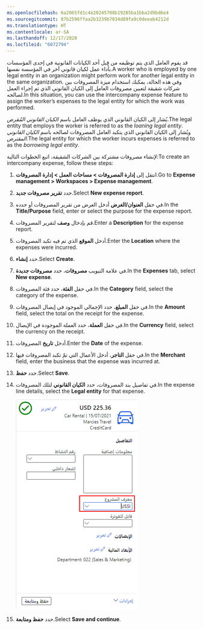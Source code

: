 ```yaml
---
ms.openlocfilehash: 6a2065fd1c4e20245708b19285ba1bba2d9bd6e4
ms.sourcegitcommit: 87b2596ffaa2b3239b7034d89fa9c0deeab4212d
ms.translationtype: HT
ms.contentlocale: ar-SA
ms.lasthandoff: 12/17/2020
ms.locfileid: "6072794"
---
```

<span data-ttu-id="f2555-101">قد يقوم العامل الذي يتم توظيفه من قِبل أحد الكيانات القانونية في إحدى المؤسسات بأداء عمل لكيان قانوني آخر في المؤسسة نفسها.</span><span class="sxs-lookup"><span data-stu-id="f2555-101">A worker who is employed by one legal entity in an organization might perform work for another legal entity in the same organization.</span></span> <span data-ttu-id="f2555-102">وفي هذه الحالة، يمكنك استخدام ميزة المصروفات بين شركات شقيقة لتعيين مصروفات العامل إلى الكيان القانوني الذي تم إجراء العمل لصالحه.</span><span class="sxs-lookup"><span data-stu-id="f2555-102">In this situation, you can use the intercompany expense feature to assign the worker’s expenses to the legal entity for which the work was performed.</span></span> 

<span data-ttu-id="f2555-103">يُشار إلى الكيان القانوني الذي يوظف العامل باسم *الكيان القانوني المُقرض*.</span><span class="sxs-lookup"><span data-stu-id="f2555-103">The legal entity that employs the worker is referred to as the *loaning legal entity*.</span></span> <span data-ttu-id="f2555-104">ويُشار إلى الكيان القانوني الذي يتكبد العامل المصروفات لصالحه باسم *الكيان القانوني المقترض*.</span><span class="sxs-lookup"><span data-stu-id="f2555-104">The legal entity for which the worker incurs expenses is referred to as the *borrowing legal entity*.</span></span>

<span data-ttu-id="f2555-105">لإنشاء مصروفات مشتركة بين الشركات الشقيقة، اتبع الخطوات التالية:</span><span class="sxs-lookup"><span data-stu-id="f2555-105">To create an intercompany expense, follow these steps:</span></span>

1.  <span data-ttu-id="f2555-106">انتقل إلى **إدارة المصروفات > مساحات العمل > إدارة المصروفات**.</span><span class="sxs-lookup"><span data-stu-id="f2555-106">Go to **Expense management > Workspaces > Expense management**.</span></span>
2.  <span data-ttu-id="f2555-107">حدد **تقرير مصروفات جديد**.</span><span class="sxs-lookup"><span data-stu-id="f2555-107">Select **New expense report**.</span></span>
3.  <span data-ttu-id="f2555-108">في حقل **العنوان/الغرض** أدخل الغرض من تقرير المصروفات أو حدده.</span><span class="sxs-lookup"><span data-stu-id="f2555-108">In the **Title/Purpose** field, enter or select the purpose for the expense report.</span></span>
4.  <span data-ttu-id="f2555-109">قم بإدخال **وصف** لتقرير المصروفات.</span><span class="sxs-lookup"><span data-stu-id="f2555-109">Enter a **Description** for the expense report.</span></span>
5.  <span data-ttu-id="f2555-110">أدخل **الموقع** الذي تم فيه تكبد المصروفات.</span><span class="sxs-lookup"><span data-stu-id="f2555-110">Enter the **Location** where the expenses were incurred.</span></span>
6.  <span data-ttu-id="f2555-111">حدد **إنشاء**.</span><span class="sxs-lookup"><span data-stu-id="f2555-111">Select **Create**.</span></span>
7.  <span data-ttu-id="f2555-112">في علامة التبويب **مصروفات**، حدد **مصروفات جديدة**.</span><span class="sxs-lookup"><span data-stu-id="f2555-112">In the **Expenses** tab, select **New expense**.</span></span>
8.  <span data-ttu-id="f2555-113">في حقل **الفئة**، حدد فئة المصروفات.</span><span class="sxs-lookup"><span data-stu-id="f2555-113">In the **Category** field, select the category of the expense.</span></span>
9.  <span data-ttu-id="f2555-114">في حقل **المبلغ**، حدد الإجمالي الموجود في إيصال المصروفات.</span><span class="sxs-lookup"><span data-stu-id="f2555-114">In the **Amount** field, select the total on the receipt for the expense.</span></span>
10. <span data-ttu-id="f2555-115">في حقل **العملة**، حدد العملة الموجودة في الإيصال.</span><span class="sxs-lookup"><span data-stu-id="f2555-115">In the **Currency** field, select the currency on the receipt.</span></span>
11. <span data-ttu-id="f2555-116">أدخل **تاريخ** المصروفات.</span><span class="sxs-lookup"><span data-stu-id="f2555-116">Enter the **Date** of the expense.</span></span>
12. <span data-ttu-id="f2555-117">في حقل **التاجر**، أدخل الأعمال التي تمّ تكبد المصروفات فيها.</span><span class="sxs-lookup"><span data-stu-id="f2555-117">In the **Merchant** field, enter the business that the expense was incurred at.</span></span>
13. <span data-ttu-id="f2555-118">حدد **حفظ**.</span><span class="sxs-lookup"><span data-stu-id="f2555-118">Select **Save**.</span></span>
14. <span data-ttu-id="f2555-119">في تفاصيل بند المصروفات، حدد **الكيان القانوني** لتلك المصروفات.</span><span class="sxs-lookup"><span data-stu-id="f2555-119">In the expense line details, select the **Legal entity** for that expense.</span></span>
    
    ![ <span data-ttu-id="f2555-120">لقطة شاشة للمصروفات الجديدة المشتركة بين الشركات الشقيقة توضح القائمة المنسدلة للكيان القانوني.</span><span class="sxs-lookup"><span data-stu-id="f2555-120">Screenshot the new intercompany expense highligting the Legal entity drop-down menu.</span></span>](../media/intercompany-expense-legal-entity-ssm.png)

15. <span data-ttu-id="f2555-121">حدد **حفظ ومتابعة**.</span><span class="sxs-lookup"><span data-stu-id="f2555-121">Select **Save and continue**.</span></span>








